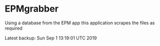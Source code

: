 # EPMgrabber
Using a database from the EPM app this application scrapes the files as required


Latest backup: Sun Sep 1 13:19:01 UTC 2019
